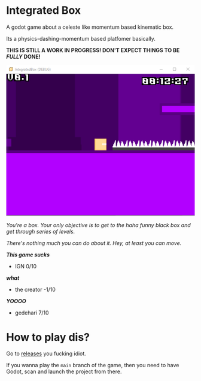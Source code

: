 # Integrated Box
A godot game about a celeste like momentum based kinematic box. 

Its a physics-dashing-momentum based platfomer basically.

**THIS IS STILL A WORK IN PROGRESS! DON'T EXPECT THINGS TO BE _FULLY_ DONE!**

![box](box-1.PNG)

_You're a box. Your only objective is to get to the haha funny black box and get through series of levels._

_There's nothing much you can do about it. Hey, at least you can move._

___This game sucks___

- IGN 0/10

___what___

- the creator -1/10

___YOOOO___

- gedehari 7/10

# How to play dis?
Go to [releases](https://github.com/haya3218/IntegratedBox/releases/) you fucking idiot.

If you wanna play the `main` branch of the game, then you need to have Godot, scan and launch the project from there.
